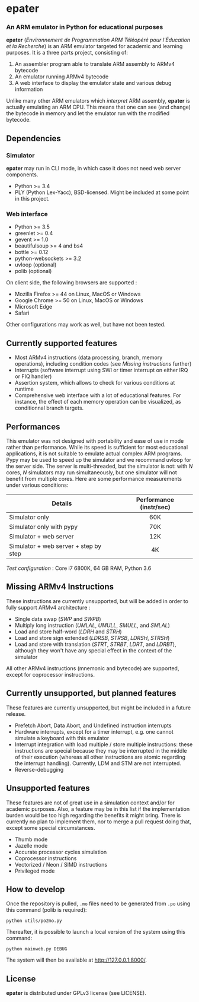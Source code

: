 # epater

### An ARM emulator in Python for educational purposes

**epater** (*Environnement de Programmation ARM Téléopéré pour l'Éducation et la Recherche*) is an ARM emulator targeted for academic and learning purposes. It is a three parts project, consisting of:

1. An assembler program able to translate ARM assembly to ARMv4 bytecode
2. An emulator running ARMv4 bytecode
3. A web interface to display the emulator state and various debug information

Unlike many other ARM emulators which *interpret* ARM assembly, **epater** is actually emulating an ARM CPU. This means that one can see (and change) the bytecode in memory and let the emulator run with the modified bytecode.

## Dependencies

### Simulator

**epater** may run in CLI mode, in which case it does not need web server components.

* Python >= 3.4
* PLY (Python Lex-Yacc), BSD-licensed. Might be included at some point in this project.

### Web interface

* Python >= 3.5
* greenlet >= 0.4
* gevent >= 1.0
* beautifulsoup >= 4 and bs4
* bottle >= 0.12
* python-websockets >= 3.2
* uvloop (optional)
* polib (optional)

On client side, the following browsers are supported :

* Mozilla Firefox >= 44 on Linux, MacOS or Windows
* Google Chrome >= 50 on Linux, MacOS or Windows
* Microsoft Edge
* Safari

Other configurations may work as well, but have not been tested.

## Currently supported features

* Most ARMv4 instructions (data processing, branch, memory operations), including condition codes (see *Missing instructions* further)
* Interrupts (software interrupt using SWI or timer interrupt on either IRQ or FIQ handler)
* Assertion system, which allows to check for various conditions at runtime
* Comprehensive web interface with a lot of educational features. For instance, the effect of each memory operation can be visualized, as conditionnal branch targets.

## Performances

This emulator was not designed with portability and ease of use in mode rather than performance. While its speed is sufficient for most educational applications, it is not suitable to emulate actual complex ARM programs. Pypy may be used to speed up the simulator and we recommand uvloop for the server side. The server is multi-threaded, but the simulator is not: with *N* cores, *N* simulators may run simultaneously, but one simulator will not benefit from multiple cores. Here are some performance measurements under various conditions:

| Details | Performance (instr/sec) |
| ------- |:-----------------------:|
| Simulator only | 60K |
| Simulator only with pypy | 70K |
| Simulator + web server | 12K |
| Simulator + web server + step by step | 4K | 

*Test configuration* : Core i7 6800K, 64 GB RAM, Python 3.6

## Missing ARMv4 Instructions

These instructions are currently unsupported, but will be added in order to fully support ARMv4 architecture :

* Single data swap (*SWP* and *SWPB*)
* Multiply long instruction (*UMLAL*, *UMULL*, *SMULL*, and *SMLAL*)
* Load and store half-word (*LDRH* and *STRH*)
* Load and store sign extended (*LDRSB*, *STRSB*, *LDRSH*, *STRSH*)
* Load and store with translation (*STRT*, *STRBT*, *LDRT*, and *LDRBT*), although they won't have any special effect in the context of the simulator

All other ARMv4 instructions (mnemonic and bytecode) are supported, except for coprocessor instructions.

## Currently unsupported, but planned features

These features are currently unsupported, but might be included in a future release.

* Prefetch Abort, Data Abort, and Undefined instruction interrupts
* Hardware interrupts, except for a timer interrupt, e.g. one cannot simulate a keyboard with this emulator
* Interrupt integration with load multiple / store multiple instructions: these instructions are special because they may be interrupted in the middle of their execution (whereas all other instructions are atomic regarding the interrupt handling). Currently, LDM and STM are not interrupted.
* Reverse-debugging

## Unsupported features

These features are not of great use in a simulation context and/or for academic purposes. Also, a feature may be in this list if the implementation burden would be too high regarding the benefits it might bring. There is currently no plan to implement them, nor to merge a pull request doing that, except some special circumstances.

* Thumb mode
* Jazelle mode
* Accurate processor cycles simulation
* Coprocessor instructions
* Vectorized / Neon / SIMD instructions
* Privileged mode

## How to develop

Once the repository is pulled, `.mo` files need to be generated from `.po` using this command (polib is required):

    python utils/po2mo.py

Thereafter, it is possible to launch a local version of the system using this command:

    python mainweb.py DEBUG

The system will then be available at http://127.0.0.1:8000/.

## License

**epater** is distributed under GPLv3 license (see LICENSE).
